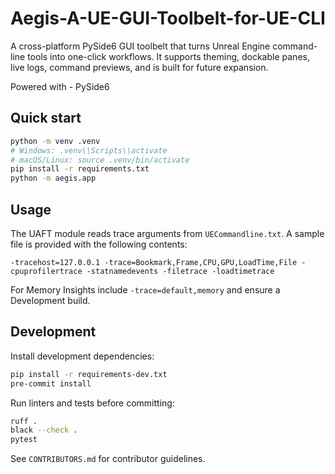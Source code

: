 # Aegis-A-UE-GUI-Toolbelt-for-UE-CLI

A cross-platform PySide6 GUI toolbelt that turns Unreal Engine command-line tools into one-click workflows. It supports theming,
 dockable panes, live logs, command previews, and is built for future expansion.

Powered with - PySide6

## Quick start

```bash
python -m venv .venv
# Windows: .venv\\Scripts\\activate
# macOS/Linux: source .venv/bin/activate
pip install -r requirements.txt
python -m aegis.app
```

## Usage

The UAFT module reads trace arguments from `UECommandline.txt`. A sample file is provided with the following contents:

```
-tracehost=127.0.0.1 -trace=Bookmark,Frame,CPU,GPU,LoadTime,File -cpuprofilertrace -statnamedevents -filetrace -loadtimetrace
```

For Memory Insights include `-trace=default,memory` and ensure a Development build.

## Development

Install development dependencies:

```bash
pip install -r requirements-dev.txt
pre-commit install
```

Run linters and tests before committing:

```bash
ruff .
black --check .
pytest
```

See `CONTRIBUTORS.md` for contributor guidelines.

